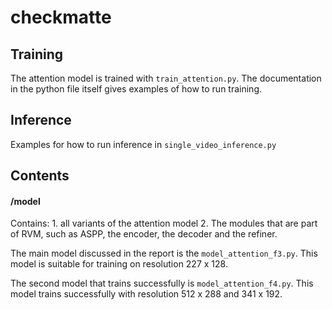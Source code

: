 # checkmatte

## Training
The attention model is trained with `train_attention.py`. The documentation in the python file
itself gives examples of how to run training.

## Inference
Examples for how to run inference in `single_video_inference.py`

## Contents

#### /model
Contains: 1. all variants of the attention model 2. The modules that are part of RVM, such as ASPP, the encoder, 
the decoder and the refiner.

The main model discussed in the report is the `model_attention_f3.py`. This model is suitable
for training on resolution 227 x 128.

The second model that trains successfully is `model_attention_f4.py`. This model trains successfully with resolution 512 x 288 and 341 x 192. 
